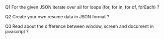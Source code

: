 Q1 For the given JSON iterate over all for loops (for, for in, for of, forEach) ?

Q2 Create your own resume data in JSON format ?

Q3 Read about the difference between window, screen and document in javascript ?

